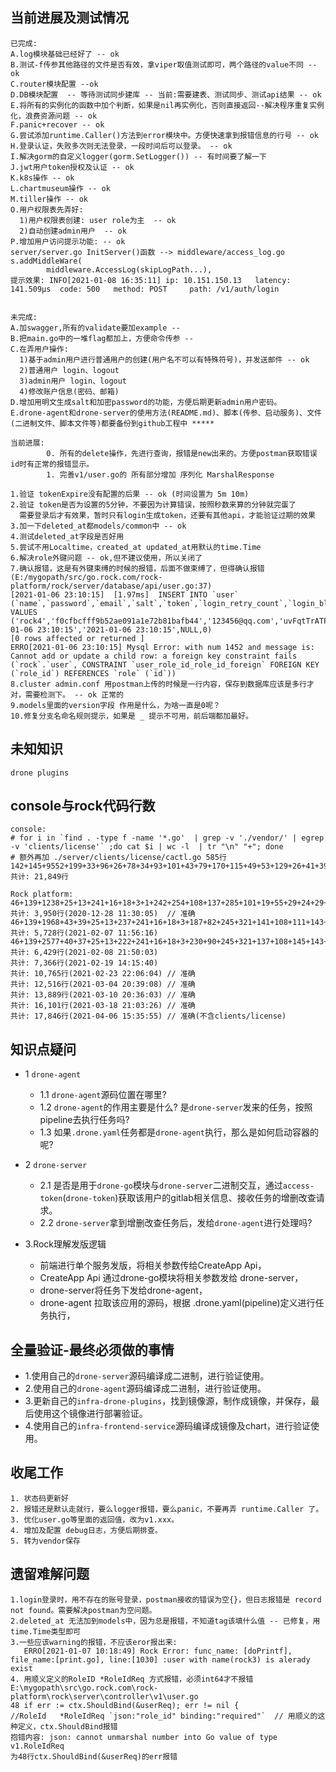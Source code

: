 ## 当前进展及测试情况
```
已完成:
A.log模块基础已经好了 -- ok
B.测试-f传参其他路径的文件是否有效，拿viper取值测试即可，两个路径的value不同 -- ok
C.router模块配置 --ok
D.DB模块配置  -- 等待测试同步建库 -- 当前:需要建表、测试同步、测试api结果 -- ok
E.将所有的实例化的函数中加个判断，如果是nil再实例化，否则直接返回--解决程序重复实例化，浪费资源问题 -- ok
F.panic+recover -- ok
G.尝试添加runtime.Caller()方法到error模块中。方便快速拿到报错信息的行号 -- ok
H.登录认证，失败多次则无法登录，一段时间后可以登录。 -- ok
I.解决gorm的自定义logger(gorm.SetLogger()) -- 有时间要了解一下
J.jwt用户token授权及认证 -- ok
K.k8s操作 -- ok
L.chartmuseum操作 -- ok
M.tiller操作 -- ok
O.用户权限表先弄好:
  1)用户权限表创建: user role为主  -- ok
  2)自动创建admin用户  -- ok
P.增加用户访问提示功能: -- ok
server/server.go InitServer()函数 --> middleware/access_log.go
s.addMiddleWare(
		middleware.AccessLog(skipLogPath...),
提示效果: INFO[2021-01-08 16:35:11] ip: 10.151.150.13   latency: 141.509µs  code: 500   method: POST     path: /v1/auth/login


未完成:
A.加swagger,所有的validate要加example -- 
B.把main.go中的一堆flag都加上，方便命令传参 -- 
C.在弄用户操作: 
  1)基于admin用户进行普通用户的创建(用户名不可以有特殊符号)，并发送邮件 -- ok
  2)普通用户 login、logout
  3)admin用户 login、logout
  4)修改账户信息(密码、邮箱)
D.增加用明文生成salt和加密password的功能，方便后期更新admin用户密码。
E.drone-agent和drone-server的使用方法(README.md)、脚本(传参、启动服务)、文件(二进制文件、脚本文件等)都要备份到github工程中 *****

当前进展:
        0. 所有的delete操作，先进行查询，报错是new出来的。方便postman获取错误id时有正常的报错显示。
        1. 完善v1/user.go的 所有部分增加 序列化 MarshalResponse

1.验证 tokenExpire没有配置的后果 -- ok (时间设置为 5m 10m)
2.验证 token是否为设置的5分钟，不要因为计算错误，按照秒数来算的分钟就完蛋了
  需要登录后才有效果，暂时只有login生成token，还要有其他api，才能验证过期的效果
3.加一下deleted_at都models/common中 -- ok
4.测试deleted_at字段是否好用
5.尝试不用Localtime，created_at updated_at用默认的time.Time
6.解决role外键问题 -- ok,但不建议使用，所以关闭了
7.确认报错，这是有外键束缚的时候的报错，后面不做束缚了，但得确认报错
(E:/mygopath/src/go.rock.com/rock-platform/rock/server/database/api/user.go:37)
[2021-01-06 23:10:15]  [1.97ms]  INSERT INTO `user` (`name`,`password`,`email`,`salt`,`token`,`login_retry_count`,`login_block_until`,`role_id`,`created_at`,`updated_at`,`deleted_at`,`version`) VALUES ('rock4','f0cfbcfff9b52ae091a1e72b81bafb44','123456@qq.com','uvFqtTrATP8H3Hnx','',0,NULL,0,'2021-01-06 23:10:15','2021-01-06 23:10:15',NULL,0)
[0 rows affected or returned ]
ERRO[2021-01-06 23:10:15] Mysql Error: with num 1452 and message is: Cannot add or update a child row: a foreign key constraint fails (`rock`.`user`, CONSTRAINT `user_role_id_role_id_foreign` FOREIGN KEY (`role_id`) REFERENCES `role` (`id`))
8.cluster admin.conf 用postman上传的时候是一行内容，保存到数据库应该是多行才对，需要检测下。 -- ok 正常的
9.models里面的version字段 作用是什么，为啥一直是0呢？
10.修复分支名命名规则提示，如果是 _ 提示不可用，前后端都加最好。
```

## 未知知识
```
drone plugins
```

## console与rock代码行数
```
console:
# for i in `find . -type f -name '*.go'  | grep -v './vendor/' | egrep -v 'clients/license'` ;do cat $i | wc -l  | tr "\n" "+"; done
# 额外再加 ./server/clients/license/cactl.go 585行
142+145+9552+199+33+96+26+78+34+93+101+43+79+170+115+49+53+129+26+41+39+451+155+183+346+206+209+14+22+273+239+564+631+404+324+243+244+223+201+98+319+198+392+233+158+72+175+182+202+163+90+232+213+193+410+334+107+80+42+18+17+42+36+46+63+13+29+61+22+24+69+21+104+79+61+64+140+18+25+170+78+27+163+14+28+48+43+171+87
共计: 21,849行

Rock platform:
46+139+1238+25+13+241+16+18+3+1+242+254+108+137+285+101+19+55+29+24+29+112+77+60+51+138+18+85+65+9+45+70+93+104
共计: 3,950行(2020-12-28 11:30:05)  // 准确
46+139+1968+43+39+25+13+237+241+16+18+3+187+82+245+321+141+108+111+143+318+104+22+19+55+29+17+24+29+112+77+60+60+138+18+18+113+66+9+45+72+93+104
共计: 5,728行(2021-02-07 11:56:16)
46+139+2577+40+37+25+13+222+241+16+18+3+230+90+245+321+137+108+145+143+318+106+22+19+55+29+17+24+29+112+77+60+60+138+18+18+144+66+9+45+72+91+104
共计: 6,429行(2021-02-08 21:50:03)
共计: 7,366行(2021-02-19 14:15:40)
共计: 10,765行(2021-02-23 22:06:04) // 准确
共计: 12,516行(2021-03-04 20:39:08) // 准确
共计: 13,889行(2021-03-10 20:36:03) // 准确
共计: 16,101行(2021-03-18 21:03:26) // 准确
共计: 17,846行(2021-04-06 15:35:55) // 准确(不含clients/license)
```

## 知识点疑问
+ 1 `drone-agent`
  - 1.1 `drone-agent`源码位置在哪里?
  - 1.2 `drone-agent`的作用主要是什么? 是`drone-server`发来的任务，按照pipeline去执行任务吗?
  - 1.3 如果`.drone.yaml`任务都是`drone-agent`执行，那么是如何启动容器的呢?
  
+ 2 `drone-server`
  - 2.1 是否是用于`drone-go`模块与`drone-server`二进制交互，通过`access-token`(`drone-token`)获取该用户的gitlab相关信息、接收任务的增删改查请求。
  - 2.2 `drone-server`拿到增删改查任务后，发给`drone-agent`进行处理吗?

+ 3.Rock理解发版逻辑
  - 前端进行单个服务发版，将相关参数传给CreateApp Api，
  - CreateApp Api 通过drone-go模块将相关参数发给 drone-server，
  - drone-server将任务下发给drone-agent，
  - drone-agent 拉取该应用的源码，根据 .drone.yaml(pipeline)定义进行任务执行，

## 全量验证-最终必须做的事情
+ 1.使用自己的`drone-server`源码编译成二进制，进行验证使用。
+ 2.使用自己的`drone-agent`源码编译成二进制，进行验证使用。
+ 3.更新自己的`infra-drone-plugins`，找到镜像源，制作成镜像，并保存，最后使用这个镜像进行部署验证。
+ 4.使用自己的`infra-frontend-service`源码编译成镜像及chart，进行验证使用。

## 收尾工作
```
1. 状态码更新好
2. 报错还是默认走就行，要么logger报错，要么panic，不要再弄 runtime.Caller 了。
3. 优化user.go等里面的返回值，改为v1.xxx。
4. 增加及配置 debug日志，方便后期排查。
5. 转为vendor保存
```

## 遗留难解问题
```
1.login登录时，用不存在的账号登录，postman接收的错误为空{}，但日志报错是 record not found。需要解决postman为空问题。
2.deleted_at 无法加到models中，因为总是报错，不知道tag该填什么值 -- 已修复，用time.Time类型即可
3.一些应该warning的报错，不应该eror报出来:
   ERRO[2021-01-07 10:18:49] Rock Error: func_name: [doPrintf], file_name:[print.go], line:[1030] :user with name(rock3) is alerady exist
4. 用顺义定义的RoleID *RoleIdReq 方式报错，必须int64才不报错
E:\mygopath\src\go.rock.com\rock-platform\rock\server\controller\v1\user.go 
48 if err := ctx.ShouldBind(&userReq); err != nil {
//RoleId   *RoleIdReq `json:"role_id" binding:"required"`  // 用顺义的这种定义，ctx.ShouldBind报错
抱错内容: json: cannot unmarshal number into Go value of type v1.RoleIdReq 
为48行ctx.ShouldBind(&userReq)的err报错
```